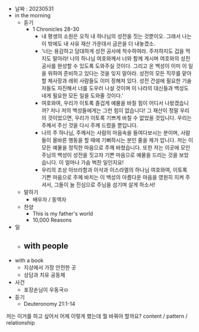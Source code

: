 - 날짜 : 20230531
- in the morning
	- 듣기
		- 1 Chronicles 28-30
			- 내 평생의 소원은 오직 내 하나님의 성전을 짓는 것뿐이오. 그래서 나는 이 밖에도 내 사유 재산 가운데서 금은을 더 내놓겠소.
			- '너는 용감하고 담대하게 성전 공사에 착수하여라. 주저하지도 겁을 먹지도 말아라! 나의 하나님 여호와께서 너와 함께 계시며 여호와의 성전 공사를 완성할 수 있도록 도와주실 것이다. 그리고 온 백성이 이미 이 일을 위하여 준비하고 있다는 것을 잊지 말아라. 성전의 모든 직무를 맡아 할 제사장과 레위 사람들도 이미 정해져 있다. 성전 건설에 필요한 기술자들도 자진해서 너를 도우러 나설 것이며 이 나라의 대신들과 백성도 네게 필요한 모든 일을 도와줄 것이다.'
			- 여호와여, 우리가 이토록 즐겁게 예물을 바칠 힘이 어디서 나왔겠습니까? 저나 저의 백성들에게는 그런 힘이 없습니다! 그 재산이 정말 우리의 것이었으면, 우리가 이토록 기쁘게 바칠 수 없었을 것입니다. 우리는 주께서 주신 것을 다시 주께 드렸을 뿐입니다.
			- 나의 주 하나님, 주께서는 사람의 마음속을 들여다보시는 분이며, 사람들이 올바른 행동을 할 때에 기뻐하시는 분인 줄을 제가 압니다. 저는 이 모든 예물을 정직한 마음으로 주께 바쳤습니다. 또한 저는 이곳에 모인 주님의 백성이 성전을 짓고자 기쁜 마음으로 예물을 드리는 것을 보았습니다. 이 얼마나 가슴 벅찬 일인지요!
			- 우리의 조상 아브라함과 이삭과 이스라엘의 하나님 여호와여, 이토록 기쁜 마음으로 주께 바치는 이 백성의 아름다운 마음을 영원히 지켜 주셔서, 그들이 늘 진심으로 주님을 섬기며 살게 하소서!
	- 말하기
		-  배우자 / 동역자 
	- 찬양
		- This is my father's world
		- 10,000 Reasons
- 일
	- with people
		- 
- with a book
	- 지상에서 가장 안전한 곳
	- 상담과 치유 공동체
- 사건
	- 포장손님이 우동국ㅁ
- 듣기
	- Deuteronomy 21:1-14


저는 이거를 하고 싶어서 어제 이렇게 했는데 뭘 바꿔야 할까요?
content / pattern / relationship
